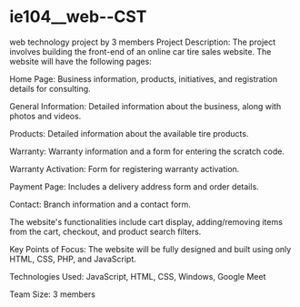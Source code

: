 # ie104__web--CST
web technology project by 3 members
Project Description:
The project involves building the front-end of an online car tire sales website. The website will have the following pages:

Home Page: Business information, products, initiatives, and registration details for consulting.

General Information: Detailed information about the business, along with photos and videos.

Products: Detailed information about the available tire products.

Warranty: Warranty information and a form for entering the scratch code.

Warranty Activation: Form for registering warranty activation.

Payment Page: Includes a delivery address form and order details.

Contact: Branch information and a contact form.

The website's functionalities include cart display, adding/removing items from the cart, checkout, and product search filters.

Key Points of Focus:
The website will be fully designed and built using only HTML, CSS, PHP, and JavaScript.

Technologies Used:
JavaScript, HTML, CSS, Windows, Google Meet

Team Size:
3 members
